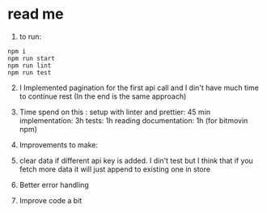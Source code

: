 # read me

1. to run:

```console
npm i
npm run start
npm run lint
npm run test
```

2. I Implemented pagination for the first api call and I din't have much time to continue rest (In the end is the same approach)

3. Time spend on this :
   setup with linter and prettier: 45 min
   implementation: 3h
   tests: 1h
   reading documentation: 1h (for bitmovin npm)

4. Improvements to make:

5. clear data if different api key is added. I din't test but I
   think that if you fetch more data it will just append to existing one in store
6. Better error handling
7. Improve code a bit
